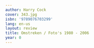 ```yaml
---
author: Harry Cock
cover: 343.jpg
isbn: '9789076703299'
lang: en-us
layout: review
title: Omstreken / Foto's 1980 - 2006
year: 0
---
```


